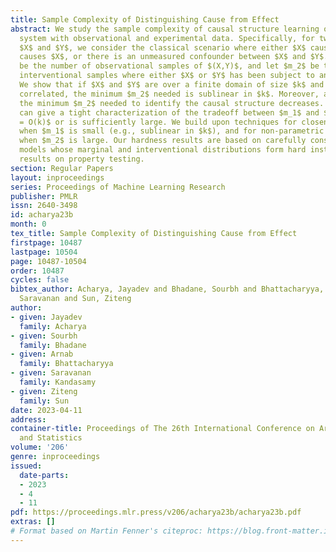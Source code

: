 ```yaml
---
title: Sample Complexity of Distinguishing Cause from Effect
abstract: We study the sample complexity of causal structure learning on a two-variable
  system with observational and experimental data. Specifically, for two variables
  $X$ and $Y$, we consider the classical scenario where either $X$ causes $Y$, $Y$
  causes $X$, or there is an unmeasured confounder between $X$ and $Y$. Let $m_1$
  be the number of observational samples of $(X,Y)$, and let $m_2$ be the number of
  interventional samples where either $X$ or $Y$ has been subject to an external intervention.
  We show that if $X$ and $Y$ are over a finite domain of size $k$ and are significantly
  correlated, the minimum $m_2$ needed is sublinear in $k$. Moreover, as $m_1$ grows,
  the minimum $m_2$ needed to identify the causal structure decreases. In fact, we
  can give a tight characterization of the tradeoff between $m_1$ and $m_2$ when $m_1
  = O(k)$ or is sufficiently large. We build upon techniques for closeness testing
  when $m_1$ is small (e.g., sublinear in $k$), and for non-parametric density estimation
  when $m_2$ is large. Our hardness results are based on carefully constructing causal
  models whose marginal and interventional distributions form hard instances of canonical
  results on property testing.
section: Regular Papers
layout: inproceedings
series: Proceedings of Machine Learning Research
publisher: PMLR
issn: 2640-3498
id: acharya23b
month: 0
tex_title: Sample Complexity of Distinguishing Cause from Effect
firstpage: 10487
lastpage: 10504
page: 10487-10504
order: 10487
cycles: false
bibtex_author: Acharya, Jayadev and Bhadane, Sourbh and Bhattacharyya, Arnab and Kandasamy,
  Saravanan and Sun, Ziteng
author:
- given: Jayadev
  family: Acharya
- given: Sourbh
  family: Bhadane
- given: Arnab
  family: Bhattacharyya
- given: Saravanan
  family: Kandasamy
- given: Ziteng
  family: Sun
date: 2023-04-11
address:
container-title: Proceedings of The 26th International Conference on Artificial Intelligence
  and Statistics
volume: '206'
genre: inproceedings
issued:
  date-parts:
  - 2023
  - 4
  - 11
pdf: https://proceedings.mlr.press/v206/acharya23b/acharya23b.pdf
extras: []
# Format based on Martin Fenner's citeproc: https://blog.front-matter.io/posts/citeproc-yaml-for-bibliographies/
---
```

